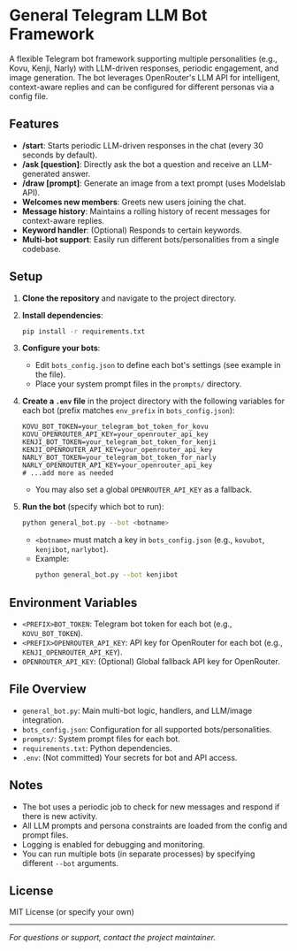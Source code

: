 # General Telegram LLM Bot Framework

A flexible Telegram bot framework supporting multiple personalities (e.g., Kovu, Kenji, Narly) with LLM-driven responses, periodic engagement, and image generation. The bot leverages OpenRouter's LLM API for intelligent, context-aware replies and can be configured for different personas via a config file.

## Features
- **/start**: Starts periodic LLM-driven responses in the chat (every 30 seconds by default).
- **/ask [question]**: Directly ask the bot a question and receive an LLM-generated answer.
- **/draw [prompt]**: Generate an image from a text prompt (uses Modelslab API).
- **Welcomes new members**: Greets new users joining the chat.
- **Message history**: Maintains a rolling history of recent messages for context-aware replies.
- **Keyword handler**: (Optional) Responds to certain keywords.
- **Multi-bot support**: Easily run different bots/personalities from a single codebase.

## Setup
1. **Clone the repository** and navigate to the project directory.
2. **Install dependencies**:
   ```sh
   pip install -r requirements.txt
   ```
3. **Configure your bots**:
   - Edit `bots_config.json` to define each bot's settings (see example in the file).
   - Place your system prompt files in the `prompts/` directory.
4. **Create a `.env` file** in the project directory with the following variables for each bot (prefix matches `env_prefix` in `bots_config.json`):
   ```env
   KOVU_BOT_TOKEN=your_telegram_bot_token_for_kovu
   KOVU_OPENROUTER_API_KEY=your_openrouter_api_key
   KENJI_BOT_TOKEN=your_telegram_bot_token_for_kenji
   KENJI_OPENROUTER_API_KEY=your_openrouter_api_key
   NARLY_BOT_TOKEN=your_telegram_bot_token_for_narly
   NARLY_OPENROUTER_API_KEY=your_openrouter_api_key
   # ...add more as needed
   ```
   - You may also set a global `OPENROUTER_API_KEY` as a fallback.

5. **Run the bot** (specify which bot to run):
   ```sh
   python general_bot.py --bot <botname>
   ```
   - `<botname>` must match a key in `bots_config.json` (e.g., `kovubot`, `kenjibot`, `narlybot`).
   - Example:
     ```sh
     python general_bot.py --bot kenjibot
     ```

## Environment Variables
- `<PREFIX>BOT_TOKEN`: Telegram bot token for each bot (e.g., `KOVU_BOT_TOKEN`).
- `<PREFIX>OPENROUTER_API_KEY`: API key for OpenRouter for each bot (e.g., `KENJI_OPENROUTER_API_KEY`).
- `OPENROUTER_API_KEY`: (Optional) Global fallback API key for OpenRouter.

## File Overview
- `general_bot.py`: Main multi-bot logic, handlers, and LLM/image integration.
- `bots_config.json`: Configuration for all supported bots/personalities.
- `prompts/`: System prompt files for each bot.
- `requirements.txt`: Python dependencies.
- `.env`: (Not committed) Your secrets for bot and API access.

## Notes
- The bot uses a periodic job to check for new messages and respond if there is new activity.
- All LLM prompts and persona constraints are loaded from the config and prompt files.
- Logging is enabled for debugging and monitoring.
- You can run multiple bots (in separate processes) by specifying different `--bot` arguments.

## License
MIT License (or specify your own)

---
*For questions or support, contact the project maintainer.*
